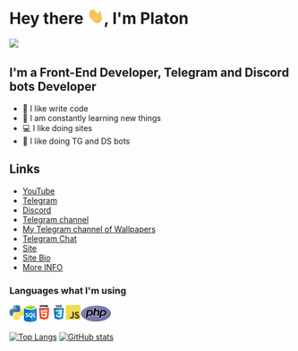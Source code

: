 <h1>
   Hey there <img src="./img/hi.gif" width="30px">, I'm Platon
</h1>

![](https://komarev.com/ghpvc/?username=Master-Stroke)

## I'm a Front-End Developer, Telegram and Discord bots Developer
- 💪 I like write code
- 🥅 I am constantly learning new things
- 💻 I like doing sites
- 🤖 I like doing TG and DS bots

## Links
- [YouTube](https://www.youtube.com/channel/UCi6nEt6RZ6t6Il3SHkPuaVA)
- [Telegram](https://t.me/MasterStroke777)
- [Discord](https://klondikeprogrammers.ga/discord)
- [Telegram channel](https://t.me/official_programmerchannel)
- [My Telegram channel of Wallpapers](https://t.me/https://t.me/cool_wallpapers01)
- [Telegram Chat](https://t.me/official_programmerchat)
- [Site](http://klondikeprogrammers.ga)
- [Site Bio](https://Master-Stroke.github.io)
- [More INFO](https://t.me/official_MasterStroke777)

### Languages what I'm using
<img align="left" alt="" width="26px" src="./img/programming_language/python.png" />
<img align="left" alt="" width="23px" src="./img/programming_language/sql.png" />
<img align="left" alt="HTML5" width="26px" src="./img/programming_language/html.png" />
<img align="left" alt="CSS3" width="26px" src="./img/programming_language/css.png" />
<img align="left" alt="JavaScript" width="26px" src="./img/programming_language/js.png" />
<img align="left" alt="" width="55px" src="./img/programming_language/php.png" />

<br />
<br />

[![Top Langs](https://github-readme-stats.vercel.app/api/top-langs/?username=Master-Stroke&show_icons=true&theme=dracula&border_radius=10&hide_border=true&hide_title=false&langs_count=100&layout=compact)](https://github.com/Master-Stroke)
[![GitHub stats](https://github-readme-stats.vercel.app/api?username=Master-Stroke&count_private=true&show_icons=true&theme=dracula&border_radius=10&hide_border=true&hide_title=true)](https://github.com/Master-Stroke)
